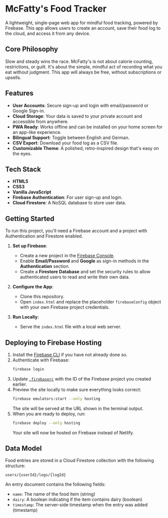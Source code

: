 # McFatty's Food Tracker

A lightweight, single-page web app for mindful food tracking, powered by Firebase. This app allows users to create an account, save their food log to the cloud, and access it from any device.

## Core Philosophy

Slow and steady wins the race. McFatty's is not about calorie counting, restrictions, or guilt. It's about the simple, mindful act of recording what you eat without judgment. This app will always be free, without subscriptions or upsells.

## Features

* **User Accounts**: Secure sign-up and login with email/password or Google Sign-in.
* **Cloud Storage**: Your data is saved to your private account and accessible from anywhere.
* **PWA Ready**: Works offline and can be installed on your home screen for an app-like experience.
* **Bilingual Support**: Toggle between English and German.
* **CSV Export**: Download your food log as a CSV file.
* **Customizable Theme**: A polished, retro-inspired design that's easy on the eyes.

## Tech Stack

* **HTML5**
* **CSS3**
* **Vanilla JavaScript**
* **Firebase Authentication**: For user sign-up and login.
* **Cloud Firestore**: A NoSQL database to store user data.

## Getting Started

To run this project, you'll need a Firebase account and a project with Authentication and Firestore enabled.

1.  **Set up Firebase**:
    * Create a new project in the [Firebase Console](https://console.firebase.google.com/).
    * Enable **Email/Password** and **Google** as sign-in methods in the **Authentication** section.
    * Create a **Firestore Database** and set the security rules to allow authenticated users to read and write their own data.

2.  **Configure the App**:
    * Clone this repository.
    * Open `index.html` and replace the placeholder `firebaseConfig` object with your own Firebase project credentials.

3.  **Run Locally**:
    * Serve the `index.html` file with a local web server.

## Deploying to Firebase Hosting

1.  Install the [Firebase CLI](https://firebase.google.com/docs/cli) if you have not already done so.
2.  Authenticate with Firebase:
    ```bash
    firebase login
    ```
3.  Update [`.firebaserc`](.firebaserc) with the ID of the Firebase project you created earlier.
4.  Preview the site locally to make sure everything looks correct:
    ```bash
    firebase emulators:start --only hosting
    ```
    The site will be served at the URL shown in the terminal output.
5.  When you are ready to deploy, run:
    ```bash
    firebase deploy --only hosting
    ```
    Your site will now be hosted on Firebase instead of Netlify.

## Data Model

Food entries are stored in a Cloud Firestore collection with the following structure:

`users/{userId}/logs/{logId}`

An entry document contains the following fields:

* `name`: The name of the food item (string)
* `dairy`: A boolean indicating if the item contains dairy (boolean)
* `timestamp`: The server-side timestamp when the entry was added (timestamp)
